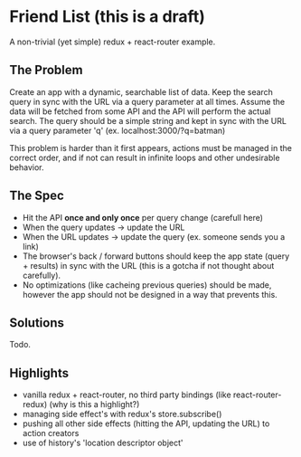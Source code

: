 # Friend List (this is a draft)
A non-trivial (yet simple) redux + react-router example.

## The Problem
Create an app with a dynamic, searchable list of data. Keep the search query in sync with the URL via a query parameter at all times. Assume the data will be fetched from some API and the API will perform the actual search. The query should be a simple string and kept in sync with the URL via a query parameter 'q' (ex. localhost:3000/?q=batman)

This problem is harder than it first appears, actions must be managed in the correct order, and if not can result in infinite loops and other undesirable behavior.

## The Spec
- Hit the API **once and only once** per query change (carefull here)
- When the query updates -> update the URL
- When the URL updates -> update the query (ex. someone sends you a link)
- The browser's back / forward buttons should keep the app state (query + results) in sync with the URL (this is a gotcha if not thought about carefully).
- No optimizations (like cacheing previous queries) should be made, however the app should not be designed in a way that prevents this.

## Solutions
Todo.

## Highlights
- vanilla redux + react-router, no third party bindings (like react-router-redux) (why is this a highlight?)
- managing side effect's with redux's store.subscribe()
- pushing all other side effects (hitting the API, updating the URL) to action creators
- use of history's 'location descriptor object'
